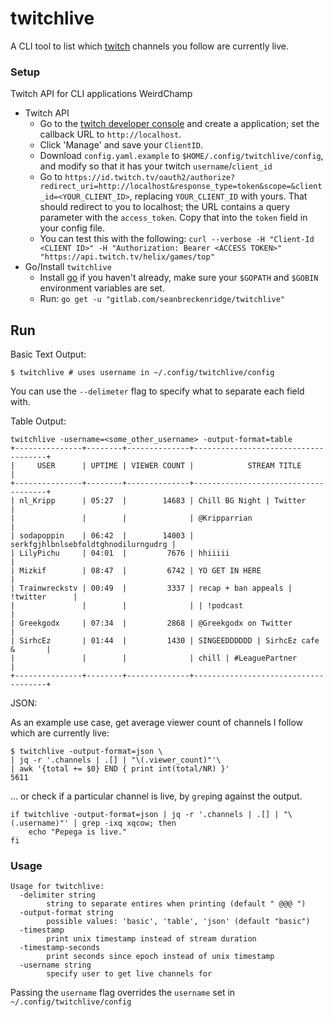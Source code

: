 # twitchlive

A CLI tool to list which [twitch](https://www.twitch.tv/) channels you follow are currently live.

### Setup

Twitch API for CLI applications WeirdChamp

- Twitch API
  - Go to the [twitch developer console](https://dev.twitch.tv/console/apps) and create a application; set the callback URL to `http://localhost`.
  - Click 'Manage' and save your `ClientID`.
  - Download `config.yaml.example` to `$HOME/.config/twitchlive/config`, and modify so that it has your twitch `username`/`client_id`
  - Go to `https://id.twitch.tv/oauth2/authorize?redirect_uri=http://localhost&response_type=token&scope=&client_id=<YOUR_CLIENT_ID>`, replacing `YOUR_CLIENT_ID` with yours. That should redirect to you to localhost; the URL contains a query parameter with the `access_token`. Copy that into the `token` field in your config file.
  - You can test this with the following: `curl --verbose -H "Client-Id <CLIENT ID>" -H "Authorization: Bearer <ACCESS TOKEN>" "https://api.twitch.tv/helix/games/top"`
- Go/Install `twitchlive`
  - Install [go](https://golang.org/) if you haven't already, make sure your `$GOPATH` and `$GOBIN` environment variables are set.
  - Run: `go get -u "gitlab.com/seanbreckenridge/twitchlive"`

## Run

Basic Text Output:

```
$ twitchlive # uses username in ~/.config/twitchlive/config
```

You can use the `--delimeter` flag to specify what to separate each field with.

Table Output:

```
twitchlive -username=<some_other_username> -output-format=table
+---------------+--------+--------------+-------------------------------------+
|     USER      | UPTIME | VIEWER COUNT |            STREAM TITLE             |
+---------------+--------+--------------+-------------------------------------+
| nl_Kripp      | 05:27  |        14683 | Chill BG Night | Twitter            |
|               |        |              | @Kripparrian                        |
| sodapoppin    | 06:42  |        14003 | serkfgjhlbnlsebfoldtghnodilurngudrg |
| LilyPichu     | 04:01  |         7676 | hhiiiii                             |
| Mizkif        | 08:47  |         6742 | YO GET IN HERE                      |
| Trainwreckstv | 00:49  |         3337 | recap + ban appeals | !twitter      |
|               |        |              | | !podcast                          |
| Greekgodx     | 07:34  |         2868 | @Greekgodx on Twitter               |
| SirhcEz       | 01:44  |         1430 | SINGEEDDDDDD | SirhcEz cafe &       |
|               |        |              | chill | #LeaguePartner              |
+---------------+--------+--------------+-------------------------------------+
```

JSON:

As an example use case, get average viewer count of channels I follow which are currently live:

```
$ twitchlive -output-format=json \
| jq -r '.channels | .[] | "\(.viewer_count)"'\
| awk '{total += $0} END { print int(total/NR) }'
5611
```

... or check if a particular channel is live, by `grep`ing against the output.

```
if twitchlive -output-format=json | jq -r '.channels | .[] | "\(.username)"' | grep -ixq xqcow; then
    echo "Pepega is live."
fi
```

### Usage

```
Usage for twitchlive:
  -delimiter string
    	string to separate entires when printing (default " @@@ ")
  -output-format string
    	possible values: 'basic', 'table', 'json' (default "basic")
  -timestamp
    	print unix timestamp instead of stream duration
  -timestamp-seconds
    	print seconds since epoch instead of unix timestamp
  -username string
    	specify user to get live channels for
```

Passing the `username` flag overrides the `username` set in `~/.config/twitchlive/config`
